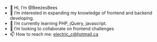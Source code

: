 - 👋 Hi, I’m @BeezesBees
- 👀 I’m interested in expanding my knowledge of frontend and backend developing.
- 🌱 I’m currently learning PHP, jQuery, javascript.
- 💞️ I’m looking to collaborate on frontend challenges
- 📫 How to reach me: electric_c@hotmail.ca

<!---
BeezesBees/BeezesBees is a ✨ special ✨ repository because its `README.md` (this file) appears on your GitHub profile.
You can click the Preview link to take a look at your changes.
--->
